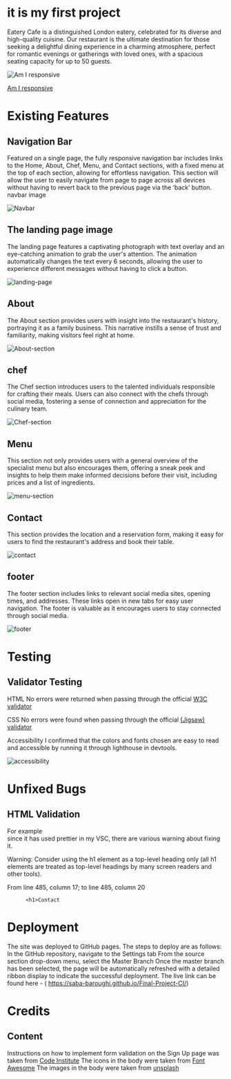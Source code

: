 # it is my first project

Eatery Cafe is a distinguished London eatery, celebrated for its diverse and high-quality cuisine. Our restaurant is the ultimate destination for those seeking a delightful dining experience in a charming atmosphere, perfect for romantic evenings or gatherings with loved ones, with a spacious seating capacity for up to 50 guests.

![Am I responsive](./assets/images/Responsive.png)

[Am I responsive](https://ui.dev/amiresponsive?url=https://saba-baroughi.github.io/Final-Project-CI/)

# Existing Features

## Navigation Bar

Featured on a single page, the fully responsive navigation bar includes links to the Home, About, Chef, Menu, and Contact sections, with a fixed menu at the top of each section, allowing for effortless navigation.
This section will allow the user to easily navigate from page to page across all devices without having to revert back to the previous page via the ‘back’ button.
navbar image

![Navbar](./assets/images/navbar.png)

## The landing page image

The landing page features a captivating photograph with text overlay and an eye-catching animation to grab the user's attention. The animation automatically changes the text every 6 seconds, allowing the user to experience different messages without having to click a button.

![landing-page](./assets/images/landing-page.png)

## About

The About section provides users with insight into the restaurant's history, portraying it as a family business. This narrative instills a sense of trust and familiarity, making visitors feel right at home.

![About-section](./assets/images/about-section.png)

## chef

The Chef section introduces users to the talented individuals responsible for crafting their meals. Users can also connect with the chefs through social media, fostering a sense of connection and appreciation for the culinary team.

![Chef-section](./assets/images/chef.png)

## Menu

This section not only provides users with a general overview of the specialist menu but also encourages them, offering a sneak peek and insights to help them make informed decisions before their visit, including prices and a list of ingredients.

![menu-section](./assets/images/menu.section.png)

## Contact

This section provides the location and a reservation form, making it easy for users to find the restaurant's address and book their table.

![contact](./assets/images/contact-part1.png)

## footer

The footer section includes links to relevant social media sites, opening times, and addresses. These links open in new tabs for easy user navigation. The footer is valuable as it encourages users to stay connected through social media.

![footer](./assets/images/footer.png)

# Testing

## Validator Testing

HTML
No errors were returned when passing through the official [W3C validator](https://validator.w3.org/nu/#textarea)

CSS
No errors were found when passing through the official [(Jigsaw) validator](https://jigsaw.w3.org/css-validator/validator)

Accessibility
I confirmed that the colors and fonts chosen are easy to read and accessible by running it through lighthouse in devtools.

![accessibility](./assets/images/Accessibility.png)

# Unfixed Bugs

## HTML Validation

For example </br>
since it has used prettier in my VSC, there are various warning about fixing it.

Warning: Consider using the h1 element as a top-level heading only (all h1 elements are treated as top-level headings by many screen readers and other tools).

From line 485, column 17; to line 485, column 20

          <h1>Contact

# Deployment

The site was deployed to GitHub pages. The steps to deploy are as follows:
In the GitHub repository, navigate to the Settings tab
From the source section drop-down menu, select the Master Branch
Once the master branch has been selected, the page will be automatically refreshed with a detailed ribbon display to indicate the successful deployment.
The live link can be found here - ( https://saba-baroughi.github.io/Final-Project-CI/)

# Credits

## Content

Instructions on how to implement form validation on the Sign Up page was taken from [Code Institute](https://learn.codeinstitute.net/courses/)
The icons in the body were taken from [Font Awesome](https://fontawesome.com/)
The images in the body were taken from [unsplash](https://unsplash.com/)
